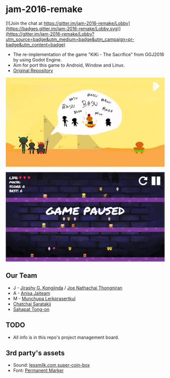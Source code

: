 # jam-2016-remake

[![Join the chat at https://gitter.im/jam-2016-remake/Lobby](https://badges.gitter.im/jam-2016-remake/Lobby.svg)](https://gitter.im/jam-2016-remake/Lobby?utm_source=badge&utm_medium=badge&utm_campaign=pr-badge&utm_content=badge)
- The re-implementation of the game "KiKi - The Sacrifice" from GGJ2016 by using Godot Engine.
- Aim for port this game to Android, Window and Linux.
- [Original Repository](https://github.com/jojoee/jam-2016)

[![KiKi - Intro Screenshot](screenshots/intro.png "KiKi - Intro screenshot")](http://jojoee.github.io/jam-2016/)

[![KiKi - Pause Screenshot](screenshots/pause.png "KiKi - Pause Screenshot")](http://jojoee.github.io/jam-2016/)

## Our Team
+ J - [Jirashy G. Kongjinda](https://www.facebook.com/LAWGGEVOL) / [Joe Nathachai Thongniran](https://www.facebook.com/joenathachai.thongniran)
+ A - [Anisa Jaiteam](https://www.facebook.com/anisa.jaiteam)
+ M - [Munchupa Lerkprasertkul](https://www.facebook.com/yuyu.lovemom)
+ [Chatchai Saratakij](csaratakij@gmail.com)
+ [Sahapat Tong-on](https://www.facebook.com/sahapat.tongon)

## TODO
- All info is in this repo's project management board.

## 3rd party's assets
- Sound: [lessmilk.com](http://www.lessmilk.com/),[super-coin-box](https://github.com/dmaslov/super-coin-box)
- Font: [Permanent Marker](https://www.google.com/fonts/specimen/Permanent+Marker)
